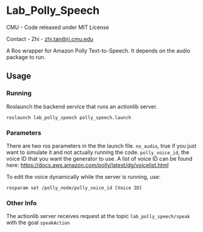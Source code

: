 # Lab_Polly_Speech
CMU - Code released under MIT License

Contact - Zhi - zhi.tan@ri.cmu.edu


A Ros wrapper for Amazon Polly Text-to-Speech. It depends on the audio package to run.

## Usage

### Running 
Roslaunch the backend service that runs an actionlib server.
```
roslaunch lab_polly_speech polly_speech.launch
```

### Parameters
There are two ros parameters in the the launch file. `no_audio`, true if you just want to simulate it and not actually running the code. `polly_voice_id`, the voice ID that you want the generator to use. A list of voice ID can be found here: https://docs.aws.amazon.com/polly/latest/dg/voicelist.html

To edit the voice dynamically while the server is running, use:
```
rosparam set /polly_node/polly_voice_id [Voice ID]
```

### Other Info
The actionlib server receives request at the topic `lab_polly_speech/speak` with the goal `speakAction` 
